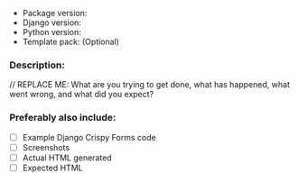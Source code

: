 * Package version:
* Django version:
* Python version:
* Template pack: (Optional)

### Description:

// REPLACE ME: What are you trying to get done, what has happened, what went wrong, and what did you expect?

### Preferably also include:

- [ ] Example Django Crispy Forms code
- [ ] Screenshots
- [ ] Actual HTML generated
- [ ] Expected HTML
